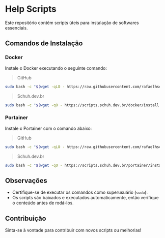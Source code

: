 # Help Scripts

Este repositório contém scripts úteis para instalação de softwares essenciais.

## Comandos de Instalação

### Docker
Instale o Docker executando o seguinte comando:
>GitHub
```bash
sudo bash -c "$(wget -qLO - https://raw.githubusercontent.com/rafaelhschuh/scrips/refs/heads/main/docker/install.sh)"
```
>Schuh.dev.br
```bash
sudo bash -c "$(wget -qO - https://scripts.schuh.dev.br/docker/install.sh)"
```

### Portainer
Instale o Portainer com o comando abaixo:
>GitHub
```bash
sudo bash -c "$(wget -qLO - https://raw.githubusercontent.com/rafaelhschuh/scrips/refs/heads/main/portainer/install.sh)"
```
>Schuh.dev.br
```bash
sudo bash -c "$(wget -qO - https://scripts.schuh.dev.br/portainer/install.sh)"
```

## Observações
- Certifique-se de executar os comandos como superusuário (`sudo`).
- Os scripts são baixados e executados automaticamente, então verifique o conteúdo antes de rodá-los.

## Contribuição
Sinta-se à vontade para contribuir com novos scripts ou melhorias!

